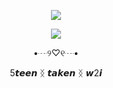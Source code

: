 <p align="center"> <img src="https://krisres.carrd.co/assets/images/image01.jpg?v=fadf627c">
<p align="center"> <img src="https://decider.com/wp-content/uploads/2024/12/SQUID-GAME-206-02.gif?w=640">
<p align="center"> •┈୨♡୧┈• 
<p align="center"> 5𝙩𝙚𝙚𝙣 ᛝ 𝙩𝙖𝙠𝙚𝙣 ᛝ 𝙬2𝙞

